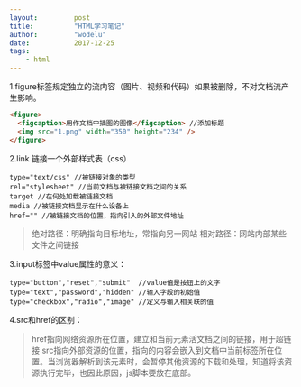 ```yaml
---
layout:			post
title:			"HTML学习笔记"
author:			"wodelu"
date:			2017-12-25
tags:
    - html
---
```


1.figure标签规定独立的流内容（图片、视频和代码）如果被删除，不对文档流产生影响。

```html
<figure>
  <figcaption>用作文档中插图的图像</figcaption> //添加标题
  <img src="1.png" width="350" height="234" />
</figure>
```

2.link 链接一个外部样式表（css）

	type="text/css" //被链接对象的类型
	rel="stylesheet" //当前文档与被链接文档之间的关系
	target //在何处加载被链接文档
	media //被链接文档显示在什么设备上
	href="" //被链接文档的位置，指向引入的外部文件地址
> 绝对路径：明确指向目标地址，常指向另一网站
> 相对路径：网站内部某些文件之间链接

3.input标签中value属性的意义：

	type="button","reset","submit"  //value值是按钮上的文字
	type="text","password","hidden" //输入字段的初始值
	type="checkbox","radio","image" //定义与输入相关联的值

4.src和href的区别：
> href指向网络资源所在位置，建立和当前元素活文档之间的链接，用于超链接
> src指向外部资源的位置，指向的内容会嵌入到文档中当前标签所在位置。当浏览器解析到该元素时，会暂停其他资源的下载和处理，知道将该资源执行完毕，也因此原因，js脚本要放在底部。

